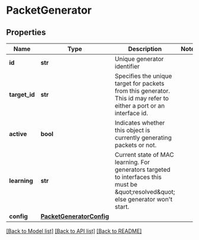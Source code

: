 # PacketGenerator

## Properties
Name | Type | Description | Notes
------------ | ------------- | ------------- | -------------
**id** | **str** | Unique generator identifier | 
**target_id** | **str** | Specifies the unique target for packets from this generator. This id may refer to either a port or an interface id.  | 
**active** | **bool** | Indicates whether this object is currently generating packets or not.  | 
**learning** | **str** | Current state of MAC learning. For generators targeted to interfaces this must be \&quot;resolved\&quot; else generator won&#39;t start.  | 
**config** | [**PacketGeneratorConfig**](PacketGeneratorConfig.md) |  | 

[[Back to Model list]](../README.md#documentation-for-models) [[Back to API list]](../README.md#documentation-for-api-endpoints) [[Back to README]](../README.md)


